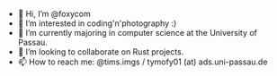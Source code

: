 - 👋 Hi, I’m @foxycom
- 👀 I’m interested in coding'n'photography :) 
- 🌱 I’m currently majoring in computer science at the University of Passau.
- 💞️ I’m looking to collaborate on Rust projects.
- 📫 How to reach me: @tims.imgs / tymofy01 (at) ads.uni-passau.de

<!---
foxycom/foxycom is a ✨ special ✨ repository because its `README.md` (this file) appears on your GitHub profile.
You can click the Preview link to take a look at your changes.
--->

